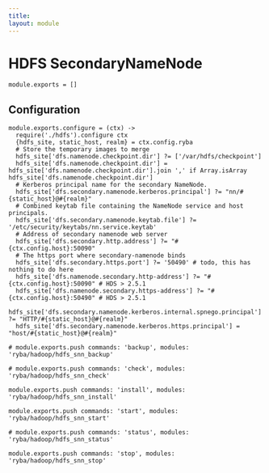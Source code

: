 ```yaml
---
title: 
layout: module
---
```


# HDFS SecondaryNameNode 

    module.exports = []

## Configuration

    module.exports.configure = (ctx) ->
      require('./hdfs').configure ctx
      {hdfs_site, static_host, realm} = ctx.config.ryba
      # Store the temporary images to merge
      hdfs_site['dfs.namenode.checkpoint.dir'] ?= ['/var/hdfs/checkpoint']
      hdfs_site['dfs.namenode.checkpoint.dir'] = hdfs_site['dfs.namenode.checkpoint.dir'].join ',' if Array.isArray hdfs_site['dfs.namenode.checkpoint.dir']
      # Kerberos principal name for the secondary NameNode.
      hdfs_site['dfs.secondary.namenode.kerberos.principal'] ?= "nn/#{static_host}@#{realm}"
      # Combined keytab file containing the NameNode service and host principals.
      hdfs_site['dfs.secondary.namenode.keytab.file'] ?= '/etc/security/keytabs/nn.service.keytab'
      # Address of secondary namenode web server
      hdfs_site['dfs.secondary.http.address'] ?= "#{ctx.config.host}:50090"
      # The https port where secondary-namenode binds
      hdfs_site['dfs.secondary.https.port'] ?= '50490' # todo, this has nothing to do here
      hdfs_site['dfs.namenode.secondary.http-address'] ?= "#{ctx.config.host}:50090" # HDS > 2.5.1
      hdfs_site['dfs.namenode.secondary.https-address'] ?= "#{ctx.config.host}:50490" # HDS > 2.5.1
      hdfs_site['dfs.secondary.namenode.kerberos.internal.spnego.principal'] ?= "HTTP/#{static_host}@#{realm}"
      hdfs_site['dfs.secondary.namenode.kerberos.https.principal'] = "host/#{static_host}@#{realm}"

    # module.exports.push commands: 'backup', modules: 'ryba/hadoop/hdfs_snn_backup'

    # module.exports.push commands: 'check', modules: 'ryba/hadoop/hdfs_snn_check'

    module.exports.push commands: 'install', modules: 'ryba/hadoop/hdfs_snn_install'

    module.exports.push commands: 'start', modules: 'ryba/hadoop/hdfs_snn_start'

    # module.exports.push commands: 'status', modules: 'ryba/hadoop/hdfs_snn_status'

    module.exports.push commands: 'stop', modules: 'ryba/hadoop/hdfs_snn_stop'



